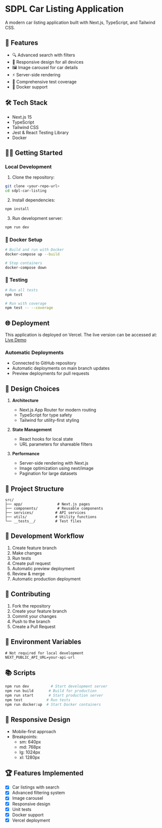 # SDPL Car Listing Application

A modern car listing application built with Next.js, TypeScript, and Tailwind CSS.

## 🚀 Features

- 🔍 Advanced search with filters
- 📱 Responsive design for all devices
- 🖼️ Image carousel for car details
- ⚡ Server-side rendering
- 🧪 Comprehensive test coverage
- 🐳 Docker support

## 🛠️ Tech Stack

- Next.js 15
- TypeScript
- Tailwind CSS
- Jest & React Testing Library
- Docker

## 🏃‍♂️ Getting Started

### Local Development

1. Clone the repository:
```bash
git clone <your-repo-url>
cd sdpl-car-listing
```

2. Install dependencies:
```bash
npm install
```

3. Run development server:
```bash
npm run dev
```

### 🐳 Docker Setup

```bash
# Build and run with Docker
docker-compose up --build

# Stop containers
docker-compose down
```

### 🧪 Testing

```bash
# Run all tests
npm test

# Run with coverage
npm test -- --coverage
```

## 🌐 Deployment

This application is deployed on Vercel. The live version can be accessed at:
[Live Demo](your-vercel-url)

### Automatic Deployments
- Connected to GitHub repository
- Automatic deployments on main branch updates
- Preview deployments for pull requests

## 🎯 Design Choices

1. **Architecture**
   - Next.js App Router for modern routing
   - TypeScript for type safety
   - Tailwind for utility-first styling

2. **State Management**
   - React hooks for local state
   - URL parameters for shareable filters

3. **Performance**
   - Server-side rendering with Next.js
   - Image optimization using next/image
   - Pagination for large datasets

## 🚧 Project Structure

```
src/
├── app/                # Next.js pages
├── components/         # Reusable components
├── services/          # API services
├── utils/             # Utility functions
└── __tests__/         # Test files
```

## 🔄 Development Workflow

1. Create feature branch
2. Make changes
3. Run tests
4. Create pull request
5. Automatic preview deployment
6. Review & merge
7. Automatic production deployment

## 🤝 Contributing

1. Fork the repository
2. Create your feature branch
3. Commit your changes
4. Push to the branch
5. Create a Pull Request

## 📝 Environment Variables

```env
# Not required for local development
NEXT_PUBLIC_API_URL=your-api-url
```

## 📚 Scripts

```bash
npm run dev          # Start development server
npm run build       # Build for production
npm run start       # Start production server
npm test           # Run tests
npm run docker:up  # Start Docker containers
```

## 📱 Responsive Design

- Mobile-first approach
- Breakpoints:
  - sm: 640px
  - md: 768px
  - lg: 1024px
  - xl: 1280px

## 🏆 Features Implemented

- [x] Car listings with search
- [x] Advanced filtering system
- [x] Image carousel
- [x] Responsive design
- [x] Unit tests
- [x] Docker support
- [x] Vercel deployment
